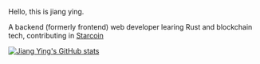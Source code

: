 Hello, this is jiang ying.

A backend (formerly frontend) web developer learing Rust and blockchain tech, contributing in [Starcoin](https://github.com/starcoinorg)


[![Jiang Ying's GitHub stats](https://github-readme-stats.vercel.app/api?username=jiangying000&show_icons=true&theme=solarized-dark)](https://github.com/jiangying000) 

